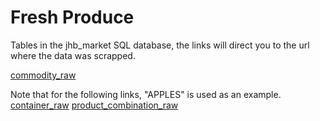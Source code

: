 # Fresh Produce 

Tables in the jhb_market SQL database, the links will direct you to the url where the data was scrapped.

[commodity_raw]('http://www.joburgmarket.co.za/dailyprices.php')

Note that for the following links, "APPLES" is used as an example.
[container_raw](http://www.joburgmarket.co.za/dailyprices.php?commodity=90&containerall=1)
[product_combination_raw](http://www.joburgmarket.co.za/dailyprices.php?commodity=90&containerall=2)